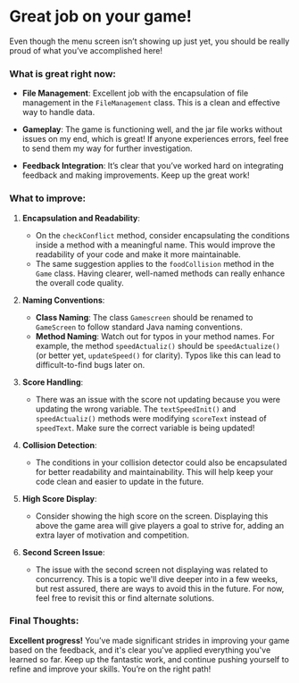 # Great job on your game!

Even though the menu screen isn’t showing up just yet, 
you should be really proud of what you’ve accomplished here!

### What is great right now:
- **File Management**: Excellent job with the encapsulation 
of file management in the `FileManagement` class. 
This is a clean and effective way to handle data.

- **Gameplay**: The game is functioning well, and the jar file works 
without issues on my end, which is great! If anyone experiences errors, 
feel free to send them my way for further investigation.

- **Feedback Integration**: It’s clear that you’ve worked hard on integrating feedback 
and making improvements. Keep up the great work!

### What to improve:
1. **Encapsulation and Readability**: 
   - On the `checkConflict` method, consider encapsulating the conditions inside a method with a meaningful name. This would improve the readability of your code and make it more maintainable.
   - The same suggestion applies to the `foodCollision` method in the `Game` class. Having clearer, well-named methods can really enhance the overall code quality.

2. **Naming Conventions**: 
   - **Class Naming**: The class `Gamescreen` should be renamed to `GameScreen` to follow standard Java naming conventions.
   - **Method Naming**: Watch out for typos in your method names. For example, the method `speedActualiz()` should be `speedActualize()` (or better yet, `updateSpeed()` for clarity). Typos like this can lead to difficult-to-find bugs later on.

3. **Score Handling**:
   - There was an issue with the score not updating because you were updating the wrong variable. The `textSpeedInit()` and `speedActualiz()` methods were modifying `scoreText` instead of `speedText`. Make sure the correct variable is being updated!

4. **Collision Detection**: 
   - The conditions in your collision detector could also be encapsulated for better readability and maintainability. This will help keep your code clean and easier to update in the future.

5. **High Score Display**: 
   - Consider showing the high score on the screen. Displaying this above the game area will give players a goal to strive for, adding an extra layer of motivation and competition.

6. **Second Screen Issue**:
   - The issue with the second screen not displaying was related to concurrency. This is a topic we'll dive deeper into in a few weeks, but rest assured, there are ways to avoid this in the future. For now, feel free to revisit this or find alternate solutions.

### Final Thoughts:
**Excellent progress!** You’ve made significant strides in improving your game based on the feedback, and it's clear you've applied everything you've learned so far. Keep up the fantastic work, and continue pushing yourself to refine and improve your skills. You’re on the right path!
